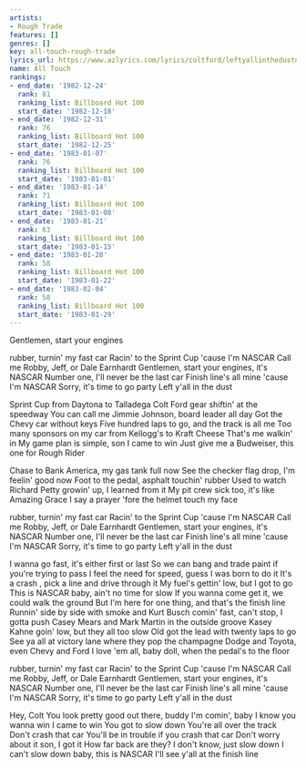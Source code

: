 ```yaml
---
artists:
- Rough Trade
features: []
genres: []
key: all-touch-rough-trade
lyrics_url: https://www.azlyrics.com/lyrics/coltford/leftyallinthedustnascarsong.html
name: All Touch
rankings:
- end_date: '1982-12-24'
  rank: 81
  ranking_list: Billboard Hot 100
  start_date: '1982-12-18'
- end_date: '1982-12-31'
  rank: 76
  ranking_list: Billboard Hot 100
  start_date: '1982-12-25'
- end_date: '1983-01-07'
  rank: 76
  ranking_list: Billboard Hot 100
  start_date: '1983-01-01'
- end_date: '1983-01-14'
  rank: 71
  ranking_list: Billboard Hot 100
  start_date: '1983-01-08'
- end_date: '1983-01-21'
  rank: 63
  ranking_list: Billboard Hot 100
  start_date: '1983-01-15'
- end_date: '1983-01-28'
  rank: 58
  ranking_list: Billboard Hot 100
  start_date: '1983-01-22'
- end_date: '1983-02-04'
  rank: 58
  ranking_list: Billboard Hot 100
  start_date: '1983-01-29'
---
```


Gentlemen, start your engines

 rubber, turnin' my fast car
Racin' to the Sprint Cup 'cause I'm NASCAR
Call me Robby, Jeff, or Dale Earnhardt
Gentlemen, start your engines, it's NASCAR
Number one, I'll never be the last car
Finish line's all mine 'cause I'm NASCAR
Sorry, it's time to go party
Left y'all in the dust

Sprint Cup from Daytona to Talladega
Colt Ford gear shiftin' at the  speedway
You can call me Jimmie Johnson, board leader all day
Got the Chevy  car without keys
Five hundred laps to go, and the track is all me
Too many sponsors on my car from Kellogg's to Kraft Cheese
That's me walkin' in 
My game plan is simple, son I came to win
Just give me a Budweiser, this one for Rough Rider

Chase to Bank America, my gas tank full now
See the checker flag drop, I'm feelin' good now
Foot to the pedal, asphalt touchin' rubber
Used to watch Richard Petty growin' up, I learned from it
My pit crew sick too, it's like Amazing Grace
I say a prayer 'fore the helmet touch my face

 rubber, turnin' my fast car
Racin' to the Sprint Cup 'cause I'm NASCAR
Call me Robby, Jeff, or Dale Earnhardt
Gentlemen, start your engines, it's NASCAR
Number one, I'll never be the last car
Finish line's all mine 'cause I'm NASCAR
Sorry, it's time to go party
Left y'all in the dust

I wanna go fast, it's either first or last
So we can bang and trade paint if you're trying to pass
I feel the need for speed, guess I was born to do it
It's a crash , pick a line and drive through it
My fuel's gettin' low, but I got to go
This is NASCAR baby, ain't no time for slow
If you wanna come get it, we could walk the ground
But I'm here for one thing, and that's the finish line
Runnin' side by side with smoke and Kurt Busch
 comin' fast, can't stop, I gotta push
Casey Mears and Mark Martin in the outside groove
Kasey Kahne goin' low, but they all too slow
Old  got the lead with twenty laps to go
See ya all at victory lane where they pop the champagne
Dodge and Toyota, even Chevy and Ford
I love 'em all, baby doll, when the pedal's to the floor

 rubber, turnin' my fast car
Racin' to the Sprint Cup 'cause I'm NASCAR
Call me Robby, Jeff, or Dale Earnhardt
Gentlemen, start your engines, it's NASCAR
Number one, I'll never be the last car
Finish line's all mine 'cause I'm NASCAR
Sorry, it's time to go party
Left y'all in the dust

Hey, Colt
You look pretty good out there, buddy
I'm comin', baby
I know you wanna win
I came to win
You got to slow down
You're all over the track
Don't crash that car
You'll be in trouble if you crash that car
Don't worry about it son, I got it
How far back are they?
I don't know, just slow down
I can't slow down baby, this is NASCAR
I'll see y'all at the finish line




